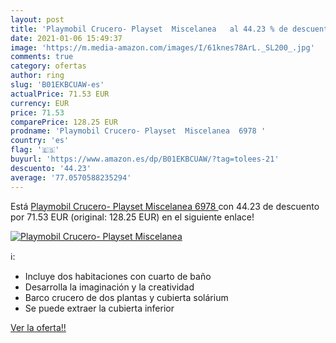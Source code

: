 ```yaml
---
layout: post
title: 'Playmobil Crucero- Playset  Miscelanea   al 44.23 % de descuento'
date: 2021-01-06 15:49:37
image: 'https://m.media-amazon.com/images/I/61knes78ArL._SL200_.jpg'
comments: true
category: ofertas
author: ring
slug: 'B01EKBCUAW-es'
actualPrice: 71.53 EUR
currency: EUR
price: 71.53
comparePrice: 128.25 EUR
prodname: 'Playmobil Crucero- Playset  Miscelanea  6978 '
country: 'es'
flag: '🇪🇸'
buyurl: 'https://www.amazon.es/dp/B01EKBCUAW/?tag=tolees-21'
descuento: '44.23'
average: '77.0570588235294'
---
```


Está [Playmobil Crucero- Playset  Miscelanea  6978 ](https://www.amazon.es/dp/B01EKBCUAW/?tag=tolees-21) con 44.23 de descuento por 71.53 EUR (original: 128.25 EUR) en el siguiente enlace!

[![Playmobil Crucero- Playset  Miscelanea  ](https://m.media-amazon.com/images/I/61knes78ArL._SL200_.jpg)](https://www.amazon.es/dp/B01EKBCUAW/?tag=tolees-21)

ℹ️:

- Incluye dos habitaciones con cuarto de baño
- Desarrolla la imaginación y la creatividad
- Barco crucero de dos plantas y cubierta solárium
- Se puede extraer la cubierta inferior

[Ver la oferta!!](https://www.amazon.es/dp/B01EKBCUAW/?tag=tolees-21)
